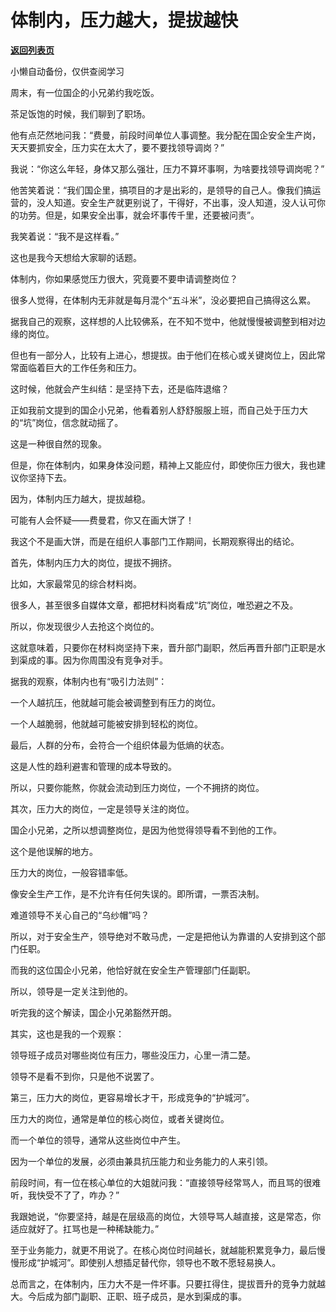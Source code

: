 # 体制内，压力越大，提拔越快

[**返回列表页**](/gzh/费曼的小茶馆)

小懒自动备份，仅供查阅学习

周末，有一位国企的小兄弟约我吃饭。

  

茶足饭饱的时候，我们聊到了职场。

  

他有点茫然地问我：“费曼，前段时间单位人事调整。我分配在国企安全生产岗，天天要抓安全，压力实在太大了，要不要找领导调岗？”

  

我说：“你这么年轻，身体又那么强壮，压力不算坏事啊，为啥要找领导调岗呢？”

  

他苦笑着说：“我们国企里，搞项目的才是出彩的，是领导的自己人。像我们搞运营的，没人知道。安全生产就更别说了，干得好，不出事，没人知道，没人认可你的功劳。但是，如果安全出事，就会坏事传千里，还要被问责”。

  

我笑着说：“我不是这样看。”

  

这也是我今天想给大家聊的话题。

  

体制内，你如果感觉压力很大，究竟要不要申请调整岗位？

  

很多人觉得，在体制内无非就是每月混个“五斗米”，没必要把自己搞得这么累。

  

据我自己的观察，这样想的人比较佛系，在不知不觉中，他就慢慢被调整到相对边缘的岗位。

  

但也有一部分人，比较有上进心，想提拔。由于他们在核心或关键岗位上，因此常常面临着巨大的工作任务和压力。

  

这时候，他就会产生纠结：是坚持下去，还是临阵退缩？

  

正如我前文提到的国企小兄弟，他看着别人舒舒服服上班，而自己处于压力大的“坑”岗位，信念就动摇了。

  

这是一种很自然的现象。

  

但是，你在体制内，如果身体没问题，精神上又能应付，即使你压力很大，我也建议你坚持下去。

  

因为，体制内压力越大，提拔越稳。

  

可能有人会怀疑——费曼君，你又在画大饼了！

  

我这个不是画大饼，而是在组织人事部门工作期间，长期观察得出的结论。

  

首先，体制内压力大的岗位，提拔不拥挤。

  

比如，大家最常见的综合材料岗。

  

很多人，甚至很多自媒体文章，都把材料岗看成“坑”岗位，唯恐避之不及。

  

所以，你发现很少人去抢这个岗位的。

  

这就意味着，只要你在材料岗坚持下来，晋升部门副职，然后再晋升部门正职是水到渠成的事。因为你周围没有竞争对手。

  

据我的观察，体制内也有“吸引力法则”：

  

一个人越抗压，他就越可能会被调整到有压力的岗位。

  

一个人越脆弱，他就越可能被安排到轻松的岗位。

  

最后，人群的分布，会符合一个组织体最为低熵的状态。

  

这是人性的趋利避害和管理的成本导致的。

  

所以，只要你能熬，你就会流动到压力岗位，一个不拥挤的岗位。

  

其次，压力大的岗位，一定是领导关注的岗位。

  

国企小兄弟，之所以想调整岗位，是因为他觉得领导看不到他的工作。

  

这个是他误解的地方。

  

压力大的岗位，一般容错率低。

  

像安全生产工作，是不允许有任何失误的。即所谓，一票否决制。

  

难道领导不关心自己的“乌纱帽”吗？

  

所以，对于安全生产，领导绝对不敢马虎，一定是把他认为靠谱的人安排到这个部门任职。

  

而我的这位国企小兄弟，他恰好就在安全生产管理部门任副职。

  

所以，领导是一定关注到他的。

  

听完我的这个解读，国企小兄弟豁然开朗。

  

其实，这也是我的一个观察：

  

领导班子成员对哪些岗位有压力，哪些没压力，心里一清二楚。

  

领导不是看不到你，只是他不说罢了。

  

第三，压力大的岗位，更容易增长才干，形成竞争的“护城河”。

  

压力大的岗位，通常是单位的核心岗位，或者关键岗位。

  

而一个单位的领导，通常从这些岗位中产生。

  

因为一个单位的发展，必须由兼具抗压能力和业务能力的人来引领。

  

前段时间，有一位在核心单位的大姐就问我：“直接领导经常骂人，而且骂的很难听，我快受不了了，咋办？”

  

我跟她说，“你要坚持，越是在层级高的岗位，大领导骂人越直接，这是常态，你适应就好了。扛骂也是一种稀缺能力。”

  

至于业务能力，就更不用说了。在核心岗位时间越长，就越能积累竞争力，最后慢慢形成“护城河”。即使别人想插足替代你，领导也不敢不愿轻易换人。

  

总而言之，在体制内，压力大不是一件坏事。只要扛得住，提拔晋升的竞争力就越大。今后成为部门副职、正职、班子成员，是水到渠成的事。

